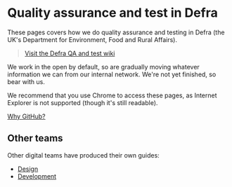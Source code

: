 # Quality assurance and test in Defra

These pages covers how we do quality assurance and testing in Defra (the UK's Department for Environment, Food and Rural Affairs).

> [Visit the Defra QA and test wiki](https://github.com/DEFRA/qa-test/wiki)

We work in the open by default, so are gradually moving whatever information we can from our internal network. We're not yet finished, so bear with us.

We recommend that you use Chrome to access these pages, as Internet Explorer is not supported (though it's still readable).

[Why GitHub?](https://github.com/DEFRA/qa-test/wiki/Why-GitHub)

## Other teams

Other digital teams have produced their own guides:

* [Design](https://github.com/DEFRA/design)
* [Development](https://github.com/DEFRA/software-development-standards)
